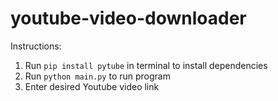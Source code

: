 # youtube-video-downloader

Instructions:
1. Run `pip install pytube` in terminal to install dependencies
2. Run `python main.py` to run program
3. Enter desired Youtube video link